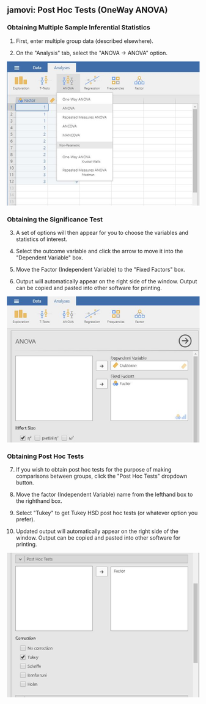 ## jamovi: Post Hoc Tests (OneWay ANOVA) 

### Obtaining Multiple Sample Inferential  Statistics

1. First, enter multiple group data (described elsewhere).

2. On the "Analysis" tab, select the "ANOVA → ANOVA" option.

<p align="center"><kbd><img src="posthocs1.png"></kbd></p>

### Obtaining the Significance Test

3. A set of options will then appear for you to choose the variables and statistics of interest.

4. Select the outcome variable and click the arrow to move it into the "Dependent Variable" box. 

5. Move the Factor (Independent Variable) to the "Fixed Factors" box.

6. Output will automatically appear on the right side of the window. Output can be copied and pasted into other software for printing.

<p align="center"><kbd><img src="posthocs2.png"></kbd></p>

 ### Obtaining Post Hoc Tests

7. If you wish to obtain post hoc tests for the purpose of making comparisons between groups, click the "Post Hoc Tests" dropdown button. 

8. Move the factor (Independent Variable) name from the lefthand box to the righthand box.

9. Select "Tukey" to get Tukey HSD post hoc tests (or  whatever option you prefer). 

10. Updated output will automatically appear on the right side of the window. Output can be copied and pasted into other software for printing.

<p align="center"><kbd><img src="posthocs3.png"></kbd></p>
